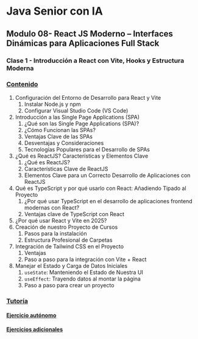 # Java Senior con IA

## Modulo 08- React JS Moderno – Interfaces Dinámicas para Aplicaciones Full Stack

### Clase 1 - Introducción a React con Vite, Hooks y Estructura Moderna

### [Contenido](1-contenido.md)

1. Configuración del Entorno de Desarrollo para React y Vite
    1. Instalar Node.js y npm
    2. Configurar Visual Studio Code (VS Code)
2. Introducción a las Single Page Applications (SPA)
    1. ¿Qué son las Single Page Applications (SPA)?
    2. ¿Cómo Funcionan las SPAs?
    3. Ventajas Clave de las SPAs
    4. Desventajas y Consideraciones
    5. Tecnologías Populares para el Desarrollo de SPAs
3. ¿Qué es ReactJS? Características y Elementos Clave
    1. ¿Qué es ReactJS?
    2. Características Clave de ReactJS
    3. Elementos Clave para un Correcto Desarrollo de Aplicaciones con ReactJS
4. Qué es TypeScript y por qué usarlo con React: Añadiendo Tipado al Proyecto
    1. ¿Por qué usar TypeScript en el desarrollo de aplicaciones frontend modernas con React?
    2. Ventajas clave de TypeScript con React
5. ¿Por qué usar React y Vite en 2025?
6. Creación de nuestro Proyecto de Cursos
    1. Pasos para la instalación
    2. Estructura Profesional de Carpetas
7. Integración de Tailwind CSS en el Proyecto
    1. Ventajas
    2. Paso a paso para la integración con Vite + React
8. Manejar el Estado y Carga de Datos Iniciales
    1. `useState`: Manteniendo el Estado de Nuestra UI
    2. `useEffect`: Trayendo datos al montar la página
    3. Paso a paso para crear un proyecto

### [Tutoría](2-tutoria.md)

#### [Ejercicio autónomo](3-ejercicio.md)

#### [Ejercicios adicionales](4-ejercicios_adicionales.md)
